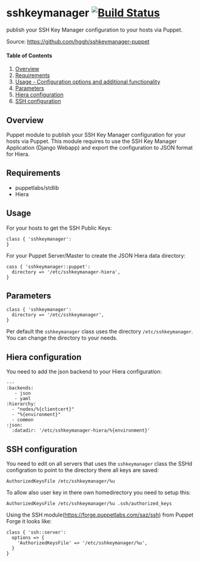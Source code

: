 # sshkeymanager [![Build Status](https://api.travis-ci.org/hggh/sshkeymanager-puppet.svg)](https://travis-ci.org/hggh/sshkeymanager-puppet)

publish your SSH Key Manager configuration to your hosts via Puppet.

Source: https://github.com/hggh/sshkeymanager-puppet

#### Table of Contents

1. [Overview](#overview)
2. [Requirements](#requirements)
3. [Usage - Configuration options and additional functionality](#usage)
4. [Parameters](#parameters)
5. [Hiera configuration](#hiera)
6. [SSH configuration](#ssh)

## Overview

Puppet module to publish your SSH Key Manager configuration for your hosts via
Puppet. This module requires to use the SSH Key Manager Application
(Django Webapp) and export the configuration to JSON format for Hiera.

## Requirements

* puppetlabs/stdlib
* Hiera

## Usage

For your hosts to get the SSH Public Keys:

```
class { 'sshkeymanager':
}
```

For your Puppet Server/Master to create the JSON Hiera data directory:

```
cass { 'sshkeymanager::puppet':
  directory => '/etc/sshkeymanager-hiera',
}
```




## Parameters

```
class { 'sshkeymanager':
  directory => '/etc/sshkeymanager',
}
```

Per default the `sshkeymanager` class uses the directory `/etc/sshkeymanager`.
You can change the directory to your needs.

## Hiera configuration

You need to add the json backend to your Hiera configuration:

```
---
:backends:
   - json
   - yaml
:hierarchy:
  - "nodes/%{clientcert}"
  - "%{environment}"
  - common
:json:
  :datadir: '/etc/sshkeymanager-hiera/%{environment}'
```

## SSH configuration

You need to edit on all servers that uses the `sshkeymanager` class the
SSHd configration to point to the directory there all keys are saved:

```
AuthorizedKeysFile /etc/sshkeymanager/%u 
```

To allow also user key in there own homedirectory you need to setup this:

```
AuthorizedKeysFile /etc/sshkeymanager/%u .ssh/authorized_keys
```

Using the SSH module(https://forge.puppetlabs.com/saz/ssh) from Puppet Forge it looks like:
```
class { 'ssh::server':
  options => {
    'AuthorizedKeysFile' => '/etc/sshkeymanager/%u',
  }
}
```
